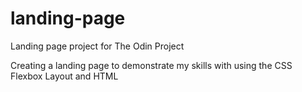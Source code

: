 # landing-page
Landing page project for The Odin Project

Creating a landing page to demonstrate my skills with using the CSS Flexbox Layout and HTML
